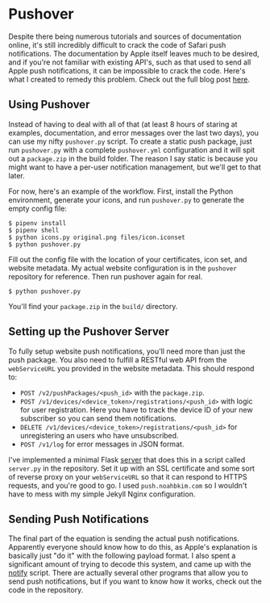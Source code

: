 # Pushover

Despite there being numerous tutorials and sources of documentation online, it's still incredibly difficult to crack the code of Safari push notifications.
The documentation by Apple itself leaves much to be desired, and if you're not familiar with existing API's, such as that used to send all Apple push notifications, it can be impossible to crack the code.
Here's what I created to remedy this problem. 
Check out the full blog post <a href="https://noahbkim.com/code/2018/08/19/safari-notifications.html" target="_blank">here</a>.

## Using Pushover

Instead of having to deal with all of that (at least 8 hours of staring at examples, documentation, and error messages over the last two days), you can use my nifty `pushover.py` script.
To create a static push package, just run `pushover.py` with a complete `pushover.yml` configuration and it will spit out a `package.zip` in the build folder.
The reason I say static is because you might want to have a per-user notification management, but we'll get to that later.

For now, here's an example of the workflow.
First, install the Python environment, generate your icons, and run `pushover.py` to generate the empty config file:

```
$ pipenv install
$ pipenv shell
$ python icons.py original.png files/icon.iconset
$ python pushover.py
```

Fill out the config file with the location of your certificates, icon set, and website metadata.
My actual website configuration is in the `pushover` repository for reference.
Then run pushover again for real.

```
$ python pushover.py
```  

You'll find your `package.zip` in the `build/` directory.

## Setting up the Pushover Server

To fully setup website push notifications, you'll need more than just the push package.
You also need to fulfill a RESTful web API from the `webServiceURL` you provided in the website metadata.
This should respond to:

- `POST /v2/pushPackages/<push_id>` with the `package.zip`.
- `POST /v1/devices/<device_token>/registrations/<push_id>` with logic for user registration. Here you have to track the device ID of your new subscriber so you can send them notifications.
- `DELETE /v1/devices/<device_token>/registrations/<push_id>` for unregistering an users who have unsubscribed.
- `POST /v1/log` for error messages in JSON format.

I've implemented a minimal Flask <a href="https://github.com/noahbkim/pushover/blob/master/server.py" target="_blank">server</a> that does this in a script called `server.py` in the repository.
Set it up with an SSL certificate and some sort of reverse proxy on your `webServiceURL` so that it can respond to HTTPS requests, and you're good to go.
I used `push.noahbkim.com` so I wouldn't have to mess with my simple Jekyll Nginx configuration.

## Sending Push Notifications

The final part of the equation is sending the actual push notifications.
Apparently everyone should know how to do this, as Apple's explanation is basically just "do it" with the following payload format.
I also spent a significant amount of trying to decode this system, and came up with the <a href="https://github.com/noahbkim/pushover/blob/master/notify.py" target="_blank">notify</a> script.
There are actually several other programs that allow you to send push notifications, but if you want to know how it works, check out the code in the repository.

